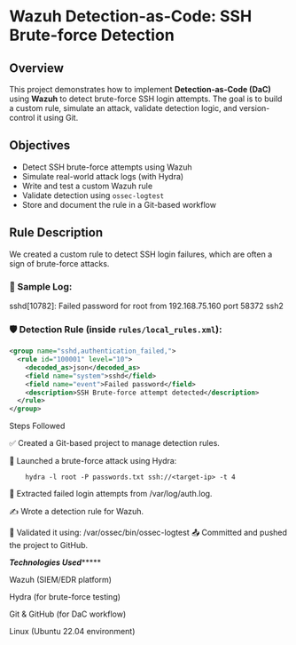 # Wazuh Detection-as-Code: SSH Brute-force Detection

## Overview

This project demonstrates how to implement **Detection-as-Code (DaC)** using **Wazuh** to detect brute-force SSH login attempts. The goal is to build a custom rule, simulate an attack, validate detection logic, and version-control it using Git.

## Objectives

- Detect SSH brute-force attempts using Wazuh
- Simulate real-world attack logs (with Hydra)
- Write and test a custom Wazuh rule
- Validate detection using `ossec-logtest`
- Store and document the rule in a Git-based workflow

## Rule Description

We created a custom rule to detect SSH login failures, which are often a sign of brute-force attacks.

### 📄 Sample Log:
sshd[10782]: Failed password for root from 192.168.75.160 port 58372 ssh2


### 🛡️ Detection Rule (inside `rules/local_rules.xml`):
```xml
<group name="sshd,authentication_failed,">
  <rule id="100001" level="10">
    <decoded_as>json</decoded_as>
    <field name="system">sshd</field>
    <field name="event">Failed password</field>
    <description>SSH Brute-force attempt detected</description>
  </rule>
</group>
```


Steps Followed

✅ Created a Git-based project to manage detection rules.

🧪 Launched a brute-force attack using Hydra:

        hydra -l root -P passwords.txt ssh://<target-ip> -t 4

        

📂 Extracted failed login attempts from /var/log/auth.log.

✍️ Wrote a detection rule for Wazuh.

🧠 Validated it using:
            /var/ossec/bin/ossec-logtest
📤 Committed and pushed the project to GitHub.




*********Technologies Used**************

Wazuh (SIEM/EDR platform)

Hydra (for brute-force testing)

Git & GitHub (for DaC workflow)

Linux (Ubuntu 22.04 environment)
